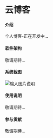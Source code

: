 #  **云博客** 

#### 介绍
个人博客-正在开发中...

#### 软件架构
敬请期待...


#### 系统截图
![输入图片说明](https://images.gitee.com/uploads/images/2021/0807/093042_3b908599_7797080.png "jy.png")


#### 使用说明

敬请期待...

#### 参与贡献

敬请期待...


